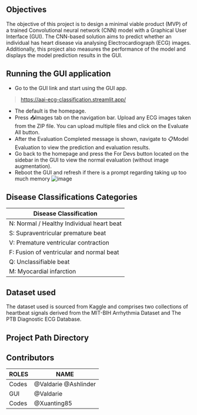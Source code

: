 
## Objectives
The objective of this project is to design a minimal viable product (MVP) of a trained Convolutional neural network (CNN) model with a Graphical User Interface (GUI). The CNN-based solution aims to predict whether an individual has heart disease via analysing Electrocardiograph (ECG) images. Additionally, this project also measures the performance of the model and displays the model prediction results in the GUI.

## Running the GUI application
* Go to the GUI link and start using the GUI app. 
> https://aai-ecg-classification.streamlit.app/
* The default is the homepage.
* Press 📥Images tab on the navigation bar. Upload any ECG images taken from the ZIP file. You can upload multiple files and click on the Evaluate All button.
* After the Evaluation Completed message is shown, navigate to 📋Model Evaluation to view the prediction and evaluation results.
* Go back to the homepage and press the For Devs button located on the sidebar in the GUI to view the normal evaluation (without image augmentation).
* Reboot the GUI and refresh if there is a prompt regarding taking up too much memory
![image](https://github.com/Valdarie/AAI1001/assets/31137223/2eed49f3-4551-436a-b34e-ac6dcfcd1e99)

## Disease Classifications Categories
| Disease Classification|
| ------------- | 
|  N: Normal / Healthy Individual heart beat | 
|  S: Supraventricular premature beat | 
| V: Premature ventricular contraction |
| F: Fusion of ventricular and normal beat |
| Q: Unclassifiable beat |
| M: Myocardial infarction |

## Dataset used
The dataset used is sourced from Kaggle and comprises two collections of heartbeat signals derived from the MIT-BIH Arrhythmia Dataset and The PTB Diagnostic ECG Database.

## Project Path Directory

## Contributors
| **ROLES** | **NAME** |
| ----------| ---------|
| Codes | @Valdarie @Ashlinder |
| GUI | @Valdarie |
| Codes | @Xuanting85 | 

